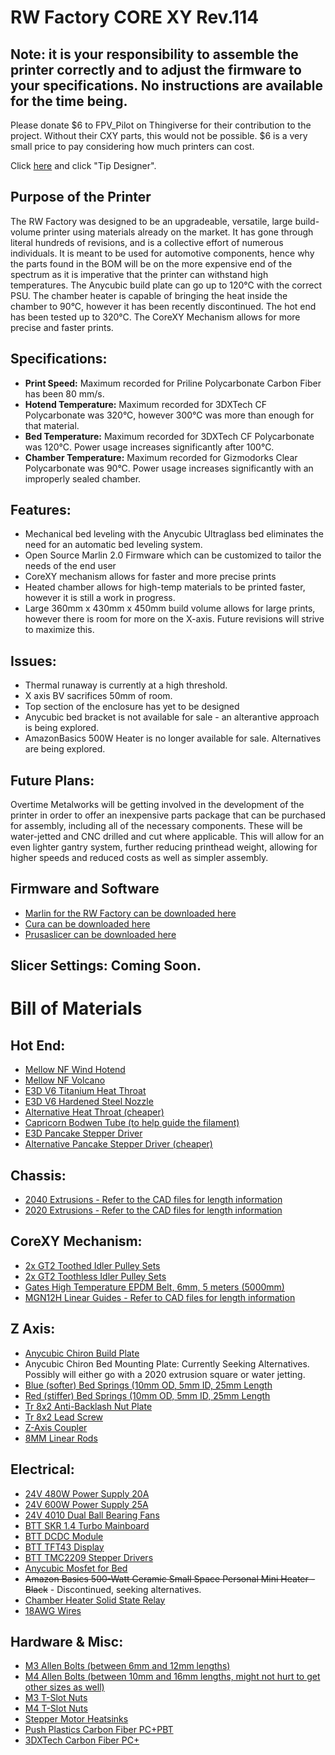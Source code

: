 # RW Factory CORE XY Rev.114

## **Note: it is your responsibility to assemble the printer correctly and to adjust the firmware to your specifications. No instructions are available for the time being.**

Please donate $6 to FPV_Pilot on Thingiverse for their contribution to the project. 
Without their CXY parts, this would not be possible. $6 is a very small price to pay considering how much printers can cost.

Click [here](https://www.thingiverse.com/fpv_pilot/designs) and click "Tip Designer".

## Purpose of the Printer
The RW Factory was designed to be an upgradeable, versatile, large build-volume printer using materials already on the market. It has gone through literal hundreds of revisions, and is a collective effort of numerous individuals. It is meant to be used for automotive components, hence why the parts found in the BOM will be on the more expensive end of the spectrum as it is imperative that the printer can withstand high temperatures. The Anycubic build plate can go up to 120°C with the correct PSU. The chamber heater is capable of bringing the heat inside the chamber to 90°C, however it has been recently discontinued. The hot end has been tested up to 320°C. The CoreXY Mechanism allows for more precise and faster prints. 

## Specifications:
- **Print Speed:** Maximum recorded for Priline Polycarbonate Carbon Fiber has been 80 mm/s. 
- **Hotend Temperature:** Maximum recorded for 3DXTech CF Polycarbonate was 320°C, however 300°C was more than enough for that material. 
- **Bed Temperature:** Maximum recorded for 3DXTech CF Polycarbonate was 120°C. Power usage increases significantly after 100°C. 
- **Chamber Temperature:** Maximum recorded for Gizmodorks Clear Polycarbonate was 90°C. Power usage increases significantly with an improperly sealed chamber. 

## Features:
- Mechanical bed leveling with the Anycubic Ultraglass bed eliminates the need for an automatic bed leveling system. 
- Open Source Marlin 2.0 Firmware which can be customized to tailor the needs of the end user
- CoreXY mechanism allows for faster and more precise prints
- Heated chamber allows for high-temp materials to be printed faster, however it is still a work in progress. 
- Large 360mm x 430mm x 450mm build volume allows for large prints, however there is room for more on the X-axis. Future revisions will strive to maximize this. 

## Issues: 
- Thermal runaway is currently at a high threshold.  
- X axis BV sacrifices 50mm of room. 
- Top section of the enclosure has yet to be designed
- Anycubic bed bracket is not available for sale - an alterantive approach is being explored. 
- AmazonBasics 500W Heater is no longer available for sale. Alternatives are being explored. 

## Future Plans:
Overtime Metalworks will be getting involved in the development of the printer in order to offer an inexpensive parts package that can be purchased for assembly, including all of the necessary components. These will be water-jetted and CNC drilled and cut where applicable. This will allow for an even lighter gantry system, further reducing printhead weight, allowing for higher speeds and reduced costs as well as simpler assembly. 

## Firmware and Software
- [Marlin for the RW Factory can be downloaded here](https://github.com/rennwaffen/RW-Factory-CXY-Marlin)
- [Cura can be downloaded here](https://ultimaker.com/software/ultimaker-cura)
- [Prusaslicer can be downloaded here](https://www.prusa3d.com/prusaslicer/)

## Slicer Settings: Coming Soon.

# Bill of Materials
## Hot End:
- [Mellow NF Wind Hotend](https://bit.ly/3imklPU)
- [Mellow NF Volcano](https://bit.ly/3cmH4rb)
- [E3D V6 Titanium Heat Throat](https://amzn.to/3gg9Uus)
- [E3D V6 Hardened Steel Nozzle](https://amzn.to/3ihbu21)
- [Alternative Heat Throat (cheaper)](https://amzn.to/3wYsoq1)
- [Capricorn Bodwen Tube (to help guide the filament)](https://amzn.to/3chAjXx)
- [E3D Pancake Stepper Driver](https://amzn.to/3ppMo2f)
- [Alternative Pancake Stepper Driver (cheaper)](https://amzn.to/3xdHQPx)

## Chassis:
- [2040 Extrusions - Refer to the CAD files for length information](https://ebay.to/3w15PRC)
- [2020 Extrusions - Refer to the CAD files for length information](https://ebay.to/2RreBtb)

## CoreXY Mechanism:
- [2x GT2 Toothed Idler Pulley Sets](https://amzn.to/3chjyfe)
- [2x GT2 Toothless Idler Pulley Sets](https://amzn.to/3z3iLbF)
- [Gates High Temperature EPDM Belt, 6mm, 5 meters (5000mm)](https://bit.ly/3cnT6Ay)
- [MGN12H Linear Guides - Refer to CAD files for length information](https://ebay.to/2SVP5MZ)

## Z Axis:
- [Anycubic Chiron Build Plate](https://amzn.to/3wXl2TS)
- Anycubic Chiron Bed Mounting Plate: Currently Seeking Alternatives. Possibly will either go with a 2020 extrusion square or water jetting. 
- [Blue (softer) Bed Springs (10mm OD, 5mm ID, 25mm Length](https://amzn.to/3g9TILn)
- [Red (stiffer) Bed Springs (10mm OD, 5mm ID, 25mm Length](https://amzn.to/2RrWnb1)
- [Tr 8x2 Anti-Backlash Nut Plate](https://amzn.to/3cn1foZ)
- [Tr 8x2 Lead Screw](https://amzn.to/3x1xHFq)
- [Z-Axis Coupler](https://amzn.to/3ptU2Zx)
- [8MM Linear Rods](https://ebay.to/34P2ZDp)

## Electrical:
- [24V 480W Power Supply 20A](https://amzn.to/3x0lZLb)
- [24V 600W Power Supply 25A](https://amzn.to/3x143zW)
- [24V 4010 Dual Ball Bearing Fans](https://amzn.to/3chltQY)
- [BTT SKR 1.4 Turbo Mainboard](https://amzn.to/3zeo8F9)
- [BTT DCDC Module](https://amzn.to/3wXlLEA)
- [BTT TFT43 Display](https://amzn.to/34Or2SZ)
- [BTT TMC2209 Stepper Drivers](https://amzn.to/3vZHBXV)
- [Anycubic Mosfet for Bed](https://amzn.to/3z5vdHS)
- ~~Amazon Basics 500-Watt Ceramic Small Space Personal Mini Heater - Black~~ - Discontinued, seeking alternatives. 
- [Chamber Heater Solid State Relay](https://amzn.to/3z0wnVb)
- [18AWG Wires](https://amzn.to/3z6ID6f)

## Hardware & Misc:
- [M3 Allen Bolts (between 6mm and 12mm lengths)](https://bit.ly/3gbZcoW)
- [M4 Allen Bolts (between 10mm and 16mm lengths, might not hurt to get other sizes as well)](https://bit.ly/3fR6bVk)
- [M3 T-Slot Nuts](https://amzn.to/3ckSGLq)
- [M4 T-Slot Nuts](https://amzn.to/3wZj8C7)
- [Stepper Motor Heatsinks](https://amzn.to/3x0yMND)
- [Push Plastics Carbon Fiber PC+PBT](https://bit.ly/34UCFrv)
- [3DXTech Carbon Fiber PC+](https://bit.ly/3vUJNzS)

